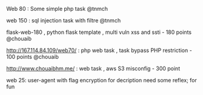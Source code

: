 Web 80 : Some simple php task @tnmch

web 150 : sql injection task with filtre @tnmch


flask-web-180 , python flask template , multi vuln xss and ssti - 180 points @chouaib

http://167.114.84.109/web70/ : php web task , task bypass PHP restriction - 100 points @chouaib

http://www.chouaibhm.me/ : web task , aws S3 misconfig - 300 point

web 25: user-agent with flag encryption for decription need some reflex; for fun
